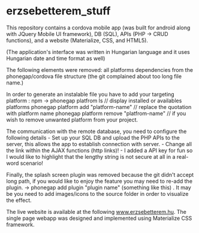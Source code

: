 # erzsebetterem_stuff
This repository contains a cordova mobile app (was built for android along with JQuery Mobile UI framework), DB (SQL), APIs (PHP -> CRUD functions), and a website (Materialize, CSS, and HTML5).

(The application's interface was written in Hungarian language and it uses Hungarian date and time format as well)

The following elements were removed: all platforms dependencies from the phonegap/cordova file structure (the git complained about too long file name.)

In order to generate an instalable file you have to add your targeting platform : 
	npm  -> 
			phonegap platfrom ls // display installed or availables platforms
			phonegap platform add "platform-name" // replace the quotation with platform name
			phonegap platform remove "platfrom-name" // if you wish to remove unwanted platform from your project.
	

The communication with the remote database, you need to configure the following details
	- Set up your SQL DB and upload the PHP APIs to the server, this allows the app to establish connection with server.
	- Change all the link within the AJAX functions (http links)! 
	- I added a API key for fun so I would like to highlight that the lengthy string is not secure at all in a real-word scenario!
	
Finally, the splash screen plugin was removed because the git didn't accept long path, if you would like to enjoy the feature you may need to re-add the plugin. -> phonegap add plugin "plugin name" (something like this) . It may be you need to add images/icons to the source folder in order to visualize the effect.

The live website is available at the following www.erzsebetterem.hu. The single page webapp was designed and implemented using Materialize CSS framework.  
